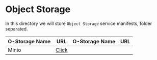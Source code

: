 # Object Storage

In this directory we will store `Object Storage` service manifests, folder separated.

|O-Storage Name | URL | O-Storage Name| URL |
|--- |--- |--- |--- |
|Minio | [Click](https://github.com/fandoghpaas/fandogh-manifests/tree/master/Object%20Storage/Minio) |||
